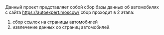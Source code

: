 Данный проект представляет собой сбор базы данных об автомобилях с сайта https://autoexpert.moscow/
сбор проходит в 2 этапа: <br>
1. сбор ссылок на страницы автомобилей
2. извлечение данных со страниц автомобилей.
